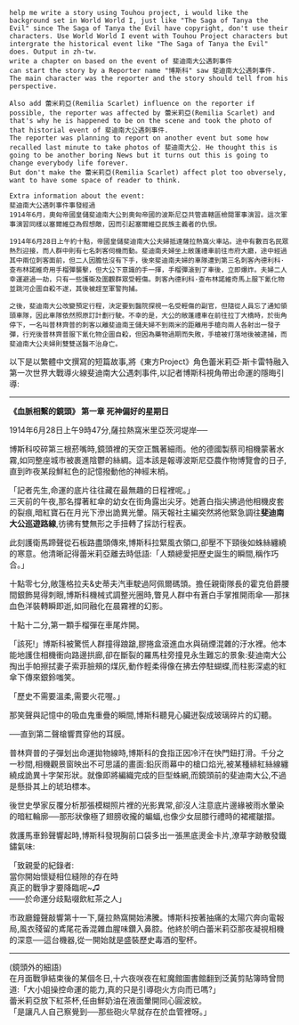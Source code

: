 ```
help me write a story using Touhou project, i would like the background set in World World I, just like "The Saga of Tanya the Evil" since The Saga of Tanya the Evil have copyright, don't use their characters. Use World World I event with Touhou Project characters but intergrate the historical event like "The Saga of Tanya the Evil" does. Output in zh-tw.
write a chapter on based on the event of 斐迪南大公遇刺事件
can start the story by a Reporter name "博斯科" saw 斐迪南大公遇刺事件.
The main character was the reporter and the story should tell from his perspective.

Also add 蕾米莉亞(Remilia Scarlet) influence on the reporter if possible, the reporter was affected by 蕾米莉亞(Remilia Scarlet) and that's why he is happened to be on the scene and took the photo of that historial event of 斐迪南大公遇刺事件.
The reporter was planning to report on another event but some how recalled last minute to take photos of 斐迪南大公. He thought this is going to be another boring News but it turns out this is going to change everybody life forever.
But don't make the 蕾米莉亞(Remilia Scarlet) affect plot too obversely, want to have some space of reader to think.

Extra information about the event:
斐迪南大公遇刺事件事發經過
1914年6月，奧匈帝國皇儲斐迪南大公到奧匈帝國的波斯尼亞共管直轄區檢閱軍事演習。這次軍事演習同樣以塞爾維亞為假想敵，因而引起塞爾維亞民族主義者的仇恨。

1914年6月28日上午約十點，帝國皇儲斐迪南大公夫婦抵達薩拉熱窩火車站。途中有數百名民眾熱烈迎接，而人群中則有七名刺客伺機而動。斐迪南夫婦坐上敞蓬禮車前往市府大廳，途中經過其中兩位刺客面前，但二人因膽怯沒有下手，後來斐迪南夫婦的車隊遭到第三名刺客內德利科·查布林諾維奇用手榴彈襲擊，但大公下意識的手一揮，手榴彈滾到了車後，立即爆炸。夫婦二人幸運避過一劫，只有一些護衛及圍觀群眾受輕傷。刺客內德利科·查布林諾維奇馬上服下氰化物並跳河企圖自殺不遂，其後被趕至軍警拘捕。

之後，斐迪南大公改變預定行程，決定要到醫院探視一名受輕傷的副官，但隨從人員忘了通知領頭車隊，因此車隊依然照原訂計劃行駛。不幸的是，大公的敞蓬禮車在前往拉丁大橋時，於街角停下，一名叫普林齊普的刺客以離斐迪南王儲夫婦不到兩米的距離用手槍向兩人各射出一發子彈，行兇後普林齊普服下氰化物企圖自殺，但因為藥物過期而失敗，手槍被打落地後被逮捕，而斐迪南大公夫婦則雙雙送醫不治身亡。
```

以下是以繁體中文撰寫的短篇故事,將《東方Project》角色蕾米莉亞·斯卡雷特融入第一次世界大戰導火線斐迪南大公遇刺事件,以記者博斯科視角帶出命運的隱晦引導:

---

**《血脈相繫的鏡頭》  第一章 死神偏好的星期日**

1914年6月28日上午9時47分,薩拉熱窩米里亞茨河堤岸──

博斯科咬碎第三根菸嘴時,鏡頭裡的天空正飄著細雨。他的德國製蔡司相機蒙著水霧,如同整座城市被裹進陰鬱的絲綢。這本該是報導波斯尼亞農作物博覽會的日子,直到昨夜某段鮮紅色的記憶撥動他的神經末梢。

「記者先生,命運的底片往往藏在最無趣的日程裡呢。」  
三天前的午夜,那名撐著紅傘的幼女在街角露出尖牙。她蒼白指尖拂過他相機皮套的裂痕,暗紅寶石在月光下滲出詭異光暈。隔天報社主編突然將他緊急調往**斐迪南大公巡遊路線**,彷彿有雙無形之手扭轉了採訪行程表。

此刻護衛馬蹄聲從石板路盡頭傳來,博斯科拉緊風衣領口,卻壓不下頸後如蛛絲纏繞的寒意。他清晰記得蕾米莉亞離去時低語:「人類總愛把歷史誕生的瞬間,稱作巧合。」

十點零七分,敞篷格拉夫&史蒂夫汽車駛過阿佩爾碼頭。擔任親衛隊長的霍克伯爵腰間銀飾晃得刺眼,博斯科機械式調整光圈時,瞥見人群中有蒼白手掌推開雨傘──那抹血色洋裝轉瞬即逝,如同融化在晨霧裡的幻影。

十點十二分,第一顆手榴彈在車尾炸開。

「該死!」博斯科被驚慌人群撞得踉蹌,膠捲盒滾進血水與硝煙混雜的汙水裡。他本能地護住相機衝向路邊拱廊,卻在斷裂的羅馬柱旁撞見永生難忘的景象:斐迪南大公掏出手帕擦拭妻子索菲臉頰的煤灰,動作輕柔得像在拂去停駐蝴蝶,而柱影深處的紅傘下傳來銀鈴嗤笑。

「歷史不需要溫柔,需要火花喔。」

那笑聲與記憶中的吸血鬼重疊的瞬間,博斯科聽見心臟迸裂成玻璃碎片的幻聽。

──直到第二聲槍響貫穿他的耳膜。

普林齊普的子彈划出命運拋物線時,博斯科的食指正因冷汗在快門鈕打滑。千分之一秒間,相機觀景窗映出不可思議的畫面:鉛灰雨幕中的槍口焰光,被某種緋紅絲線纏繞成詭異十字架形狀。就像即將編織完成的巨型蛛網,而鏡頭前的斐迪南大公,不過是懸掛其上的琥珀標本。

後世史學家反覆分析那張模糊照片裡的光影異常,卻沒人注意底片邊緣被雨水暈染的暗紅輪廓──那形狀像極了翅膀收攏的蝙蝠,也像少女屈膝行禮時的裙襬皺摺。

救護馬車鈴聲響起時,博斯科發現胸前口袋多出一張黑底燙金卡片,潦草字跡散發鐵鏽氣味:

「致親愛的紀錄者:  
當你開始懷疑相位縫隙的存在時  
真正的戰爭才要降臨呢~♫  
——於命運分歧點啜飲紅茶之人」  

市政廳鐘聲敲響第十一下,薩拉熱窩開始沸騰。博斯科按著抽痛的太陽穴奔向電報局,風衣殘留的鳶尾花香混雜血腥味鑽入鼻腔。他終於明白蕾米莉亞那夜凝視相機的深意──這台機器,從一開始就是盛裝歷史毒酒的聖杯。

---

(鏡頭外的細語)  
在月面戰爭結束後的某個冬日,十六夜咲夜在紅魔館圖書館翻到泛黃剪貼簿時曾問道:「大小姐操控命運的能力,真的只是引導砲火方向而已嗎?」  
蕾米莉亞放下紅茶杯,任由鮮奶油在液面暈開同心圓波紋。  
「是讓凡人自己察覺到──那些砲火早就存在於血管裡呀。」